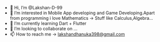 - 👋 Hi, I’m @Lakshan-D-99
- 👀 I’m interested in Mobile App developing and Game Developing.Apart from programming i love Mathematics -> Stuff like Calculus,Algebra...
- 🌱 I’m currently learning Dart + Flutter
- 💞️ I’m looking to collaborate on ...
- 📫 How to reach me -> lakshandhanuka398@gmail.com

<!---
Lakshan-D-99/Lakshan-D-99 is a ✨ special ✨ repository because its `README.md` (this file) appears on your GitHub profile.
You can click the Preview link to take a look at your changes.
--->
